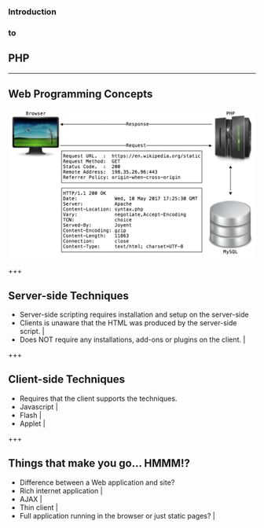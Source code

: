 ### Introduction
### to
## PHP

---

Web Programming Concepts
------------------------

![LAMP](assets/LAMP.png "LAMP Stack")

+++

Server-side Techniques
----------------------

- Server-side scripting requires installation and setup on the server-side
- Clients is unaware that the HTML was produced by the server-side script. |
- Does NOT require any installations, add-ons or plugins on the client. |

+++

Client-side Techniques
----------------------

- Requires that the client supports the techniques.
- Javascript |
- Flash |
- Applet |

+++

Things that make you go... HMMM!?
---------------------------------

- Difference between a Web application and site?
- Rich internet application |
- AJAX |
- Thin client |
- Full application running in the browser or just static pages? |
